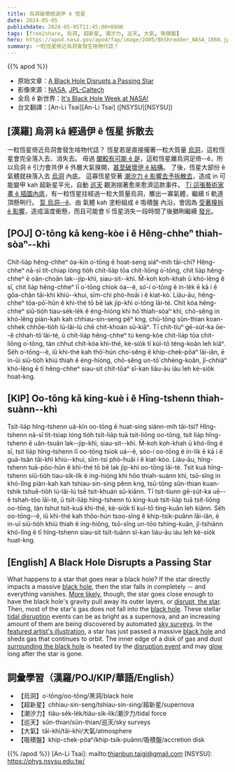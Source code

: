 ```yaml
---
title: 烏洞破壞經過伊 ê 恆星
date: 2024-05-05
publishdate: 2024-05-05T11:45:00+0800
tags: [free2share, 烏洞, 超新星, 潮汐力, 巡天, 大氣, 吸積盤]
hero: https://apod.nasa.gov/apod/fap/image/2405/BhShredder_NASA_1080.jpg
summary: 一粒恆星倚近烏洞會發生啥物代誌？
---
```


{{% apod %}}

- 原始文章：[A Black Hole Disrupts a Passing Star](https://apod.nasa.gov/apod/ap240505.html)
- 影像來源：[NASA](https://www.nasa.gov), [JPL-Caltech](https://www.jpl.nasa.gov/)
- 全烏 ê 新世界：[It's Black Hole Week at NASA!](https://science.nasa.gov/universe/black-hole-week/)
- 台文翻譯：[An-Li Tsai][An-Li Tsai] ([NSYSU][NSYSU])

## [漢羅] 烏洞 kā 經過伊 ê 恆星 拆散去
一粒恆星倚近烏洞會發生啥物代誌？
恆星若是直接攏著一粒大質量 [烏洞][black hole 1]，這粒恆星會完全落入去、消失去。
毋過 [閣較有可能 ê 是][More likely]，這粒恆星離烏洞足倚--ê，所以烏洞 ê 引力會共伊 ê 外層大氣搝開，[甚至破壞伊 ê 結構][disrupt, the star]。
了後，恆星大部份 ê 氣體就袂落入去 [烏洞][black hole 2] 內底。
這寡恆星受著 [潮汐力 ê 影響去予拆散去][tidal disruption]，造成 in 可能變甲 kah 超新星平光，自動 [巡天][sky surveys] 觀測揣著愈來愈濟這款事件。
[Tī 這張藝術家畫 ê 插圖內底][featured artist's illustration]，有一粒恆星拄經過一粒大質量烏洞，擲出一寡氣體，繼續 tī 軌道頂懸咧行。
[踅 烏洞--ê][surrounding the black hole]、由 氣體 kah 塗粉組成 ê 吸積盤 內沿，會因為 [受著搝拆 ê 影響][disruption event]，造成溫度衝懸，而且可能會 tī 恆星消失一段時間了後猶咧繼續 [發光][glow]。

## [POJ] O͘-tōng kā keng-kòe i ê Hêng-chheⁿ thiah-sòaⁿ--khì
Chi̍t-lia̍p hêng-chheⁿ óa-kīn o͘-tōng ē hoat-seng siáⁿ-mih tāi-chì?
Hêng-chheⁿ nā-sī ti̍t-chiap lóng tio̍h chi̍t-lia̍p tōa chit-liōng o͘-tōng, chit lia̍p hêng-chheⁿ ē oân-choân lak--ji̍p-khì, siau-sit--khì.
M̄-koh koh-khah ū khó-lêng ê sī, chit lia̍p hêng-chheⁿ lī o͘-tōng chiok óa--ê, só͘-í o͘-tōng ê ín-le̍k ē kā i ê gōa-chân tāi-khì khiú--khui, sīm-chì phò-hoāi i ê kiat-kò͘.
Liáu-āu, hêng-chheⁿ tōa-pō͘-hūn ê khì-thé tō bē lak ji̍p-khì o͘-tōng lāi-té.
Chit kóa hêng-chheⁿ siū-tio̍h tiau-se̍k-le̍k ê éng-hióng khì hō͘ thiah-sòaⁿ khì, chō-sêng in khó-lêng piàn-kah kah chhiau-sin-seng pêⁿ kng, chū-tōng sûn-thian koan-chhek chhōe-tio̍h lú-lâi-lú chē chit-khoán sū-kiāⁿ.
Tī chit-tiuⁿ gē-su̍t-ka ōe--ê chhah-tô͘ lāi-té, ū chi̍t-lia̍p hêng-chheⁿ tú keng-kòe chi̍t-lia̍p tōa chit-liōng o͘-tōng, tàn chhut chi̍t-kóa khì-thé, kè-sio̍k tī kúi-tō téng-koân leh kiâⁿ.
Se̍h o͘-tōng--ê, iû khì-thé kah thô͘-hún cho͘-sêng ê khip-chek-pôaⁿ lāi-iân, ē in-ūi siū-tio̍h khiú thiah ê éng-hióng, chō-sêng un-tō͘ chhèng-koân, jî-chhiáⁿ khó-lêng ē tī hêng-chheⁿ siau-sit chi̍t-tōaⁿ sî-kan liáu-āu iáu leh kè-sio̍k hoat-kng.

## [KIP] Oo-tōng kā king-kuè i ê Hîng-tshenn thiah-suànn--khì
Tsi̍t-lia̍p hîng-tshenn uá-kīn oo-tōng ē huat-sing siánn-mih tāi-tsì?
Hîng-tshenn nā-sī ti̍t-tsiap lóng tio̍h tsi̍t-lia̍p tuā tsit-liōng oo-tōng, tsit lia̍p hîng-tshenn ē uân-tsuân lak--ji̍p-khì, siau-sit--khì.
M̄-koh koh-khah ū khó-lîng ê sī, tsit lia̍p hîng-tshenn lī oo-tōng tsiok uá--ê, sóo-í oo-tōng ê ín-li̍k ē kā i ê guā-tsân tāi-khì khiú--khui, sīm-tsì phò-huāi i ê kiat-kòo.
Liáu-āu, hîng-tshenn tuā-pōo-hūn ê khì-thé tō bē lak ji̍p-khì oo-tōng lāi-té.
Tsit kuá hîng-tshenn siū-tio̍h tiau-si̍k-li̍k ê íng-hióng khì hōo thiah-suànn khì, tsō-sîng in khó-lîng piàn-kah kah tshiau-sin-sing pênn kng, tsū-tōng sûn-thian kuan-tshik tshuē-tio̍h lú-lâi-lú tsē tsit-khuán sū-kiānn.
Tī tsit-tiunn gē-su̍t-ka uē--ê tshah-tôo lāi-té, ū tsi̍t-lia̍p hîng-tshenn tú king-kuè tsi̍t-lia̍p tuā tsit-liōng oo-tōng, tàn tshut tsi̍t-kuá khì-thé, kè-sio̍k tī kuí-tō tíng-kuân leh kiânn.
Se̍h oo-tōng--ê, iû khì-thé kah thôo-hún tsoo-sîng ê khip-tsik-puânn lāi-iân, ē in-uī siū-tio̍h khiú thiah ê íng-hióng, tsō-sîng un-tōo tshìng-kuân, jî-tshiánn khó-lîng ē tī hîng-tshenn siau-sit tsi̍t-tuānn sî-kan liáu-āu iáu leh kè-sio̍k huat-kng.

## [English] A Black Hole Disrupts a Passing Star
What happens to a star that goes near a black hole?
If the star directly impacts a massive [black hole][black hole 1], then the star falls in completely -- and everything vanishes.
[More likely][More likely], though, the star goes close enough to have the black hole's gravity pull away its outer layers, or [disrupt, the star][disrupt, the star].
Then, most of the star's gas does not fall into the [black hole][black hole 2].
These stellar [tidal disruption][tidal disruption] events can be as bright as a supernova, and an increasing amount of them are being discovered by automated [sky surveys][sky surveys].
In the [featured artist's illustration][featured artist's illustration], a star has just passed a massive [black hole][black hole 3] and sheds gas that continues to orbit.
The inner edge of a disk of gas and dust [surrounding the black hole][surrounding the black hole] is heated by the [disruption event][disruption event] and may [glow][glow] long after the star is gone.

## 詞彙學習（漢羅/POJ/KIP/華語/English）
- 【烏洞】o͘-tōng/oo-tōng/黑洞/black hole
- 【超新星】chhiau-sin-seng/tshiau-sin-sing/超新星/supernova
- 【潮汐力】tiâu-se̍k-le̍k/tiâu-si̍k-li̍k/潮汐力/tidal force
- 【巡天】sûn-thian/sûn-thian/巡天/sky surveys
- 【大氣】tāi-khì/tāi-khì/大氣/atmosphere
- 【吸積盤】khip-chek-pôaⁿ/khip-tsik-puânn/吸積盤/accretion disk

{{% /apod %}}
[An-Li Tsai]: mailto:thianbun.taigi@gmail.com
[NSYSU]: https://phys.nsysu.edu.tw/

[copyright]: https://apod.nasa.gov/apod/fap/lib/about_apod.html#srapply
[License3]: https://creativecommons.org/licenses/by/3.0/
[License2]:https://creativecommons.org/licenses/by-nc-nd/2.0/

[black hole 1]:https://www1.phys.vt.edu/~jhs/faq/blackholes.html
[More likely]:https://www.sciencemag.org/news/2020/01/black-holes-caught-act-swallowing-stars
[disrupt, the star]:https://www.nasa.gov/image-article/tidal-disruption/
[black hole 2]:https://apod.nasa.gov/apod/ap191001.html
[tidal disruption]:https://en.wikipedia.org/wiki/Tidal_disruption_event
[sky surveys]:https://en.wikipedia.org/wiki/Astronomical_survey#List_of_sky_surveys
[featured artist's illustration]:https://www.jpl.nasa.gov/images/pia20027-infrared-echoes-of-a-black-hole-eating-a-star-illustration
[black hole 3]:https://apod.nasa.gov/apod/ap210427.html
[surrounding the black hole]:https://apod.nasa.gov/apod/ap200825.html
[disruption event]:https://apod.nasa.gov/apod/ap151028.html
[glow]:https://media.sciencephoto.com/image/z9340730/800wm/Z9340730.jpg

